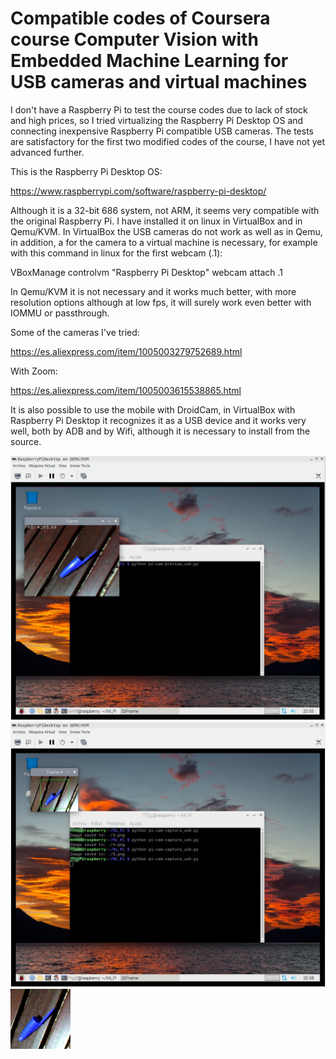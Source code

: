# Compatible codes of Coursera course Computer Vision with Embedded Machine Learning for USB cameras and virtual machines

I don't have a Raspberry Pi to test the course codes due to lack of stock and high prices, so I tried virtualizing the Raspberry Pi Desktop OS and connecting inexpensive Raspberry Pi compatible USB cameras. The tests are satisfactory for the first two modified codes of the course, I have not yet advanced further.

This is the Raspberry Pi Desktop OS:

https://www.raspberrypi.com/software/raspberry-pi-desktop/

Although it is a 32-bit 686 system, not ARM, it seems very compatible with the original Raspberry Pi. I have installed it on linux in VirtualBox and in Qemu/KVM. In VirtualBox the USB cameras do not work as well as in Qemu, in addition, a for the camera to a virtual machine is necessary, for example with this command in linux for the first webcam (.1):

VBoxManage controlvm "Raspberry Pi Desktop" webcam attach .1

In Qemu/KVM it is not necessary and it works much better, with more resolution options although at low fps, it will surely work even better with IOMMU or passthrough.

Some of the cameras I've tried:

https://es.aliexpress.com/item/1005003279752689.html

With Zoom:

https://es.aliexpress.com/item/1005003615538865.html

It is also possible to use the mobile with DroidCam, in VirtualBox with Raspberry Pi Desktop it recognizes it as a USB device and it works very well, both by ADB and by Wifi, although it is necessary to install from the source.

![pi_cam_preview_usb.py](https://github.com/antor44/computer-vision-with-RPi-USB/blob/main/pi_cam_preview_usb.jpg)
![pi_cam_capture_usb.py](https://github.com/antor44/computer-vision-with-RPi-USB/blob/main/pi_cam_capture_usb.jpg)
![An image captured](https://github.com/antor44/computer-vision-with-RPi-USB/blob/main/6.png)
